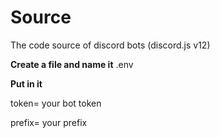 # Source
The code source of discord bots (discord.js v12)

**Create a file and name it** .env 


**Put in it**


token= your bot token


prefix= your prefix 
